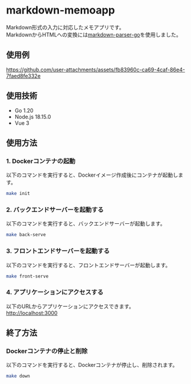 # markdown-memoapp
Markdown形式の入力に対応したメモアプリです。  
MarkdownからHTMLへの変換には[markdown-parser-go](https://github.com/Rei-Miura/markdown-parser-go/tree/main)を使用しました。

## 使用例
https://github.com/user-attachments/assets/fb83960c-ca69-4caf-86e4-7faed8fe332e

## 使用技術
- Go 1.20
- Node.js 18.15.0
- Vue 3

## 使用方法
### 1. Dockerコンテナの起動  
以下のコマンドを実行すると、Dockerイメージ作成後にコンテナが起動します。  
```bash
make init
```

### 2. バックエンドサーバーを起動する  
以下のコマンドを実行すると、バックエンドサーバーが起動します。  
```bash
make back-serve
```

### 3. フロントエンドサーバーを起動する  
以下のコマンドを実行すると、フロントエンドサーバーが起動します。  
```bash
make front-serve
```

### 4. アプリケーションにアクセスする  
以下のURLからアプリケーションにアクセスできます。  
[http://localhost:3000](http://localhost:3000)  

## 終了方法  
### Dockerコンテナの停止と削除    
以下のコマンドを実行すると、Dockerコンテナが停止し、削除されます。  
```bash
make down
```
